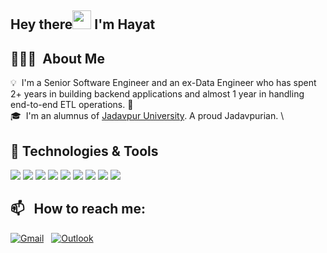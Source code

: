 ## Hey there<img src="https://raw.githubusercontent.com/MartinHeinz/MartinHeinz/master/wave.gif" width="30px"> I'm Hayat


## 👨🏻‍💻 &nbsp;About Me

💡 &nbsp;I'm a Senior Software Engineer and an ex-Data Engineer who has spent 2+ years in building backend applications and almost 1 year in handling end-to-end ETL operations. 🤖 \
🎓 &nbsp;I'm an alumnus of [Jadavpur University](http://www.jaduniv.edu.in/). A proud Jadavpurian. \


## 🔧 Technologies & Tools
![](https://img.shields.io/badge/Code-Java-informational?style=flat&logo=java&logoColor=white&color=2bbc8a)
![](https://img.shields.io/badge/Code-C%23-informational%3Fstyle%3Dflat%26logo%3DC%23%26logoColor%3Dwhite%26color%3D2bbc8a)
![](https://img.shields.io/badge/Code-JavaScript-informational?style=flat&logo=javascript&logoColor=white&color=2bbc8a)
![](https://img.shields.io/badge/Tools-MySQL-informational?style=flat&logo=mysql&logoColor=white&color=2bbc8a)
![](https://img.shields.io/badge/Tools-MongoDB-informational?style=flat&logo=mongodb&logoColor=white&color=2bbc8a)
![](https://img.shields.io/badge/Tools-Docker-informational?style=flat&logo=docker&logoColor=white&color=2bbc8a)
![](https://img.shields.io/badge/Tools-Kubernetes-informational?style=flat&logo=kubernetes&logoColor=white&color=2bbc8a)
![](https://img.shields.io/badge/Cloud-AWS-informational?style=flat&logo=amazonaws&logoColor=white&color=2bbc8a)
![](https://img.shields.io/badge/Editor-IntelliJ-informational%3Fstyle%3Dflat%26logo%3Dintellijide%26logoColor%3Dwhite%26color%3D2bbc8a)

## 📫 &nbsp; How to reach me:
<a href="mailto:smhayat225@gmail.com"><img alt="Gmail" src="https://img.shields.io/badge/Gmail-D14836?style=flat&logo=gmail&logoColor=white" /></a> &nbsp;
<a href="mailto:smhayat225@outlook.com"><img alt="Outlook" src="https://img.shields.io/badge/Outlook-D14836?style=flat&logo=outlook&logoColor=white" /></a> &nbsp;
